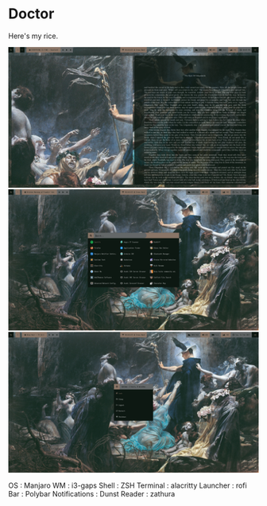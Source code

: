 # Doctor 

Here's my rice. 

![alt text](https://github.com/PrinceofCrowsXII/dotfiles/blob/main/Sreenshots/2021-02-15_22-08.png)
![alt text](https://github.com/PrinceofCrowsXII/dotfiles/blob/main/Sreenshots/launcher.png)
![alt text](https://github.com/PrinceofCrowsXII/dotfiles/blob/main/Sreenshots/sysmenu.png)


OS : Manjaro
WM : i3-gaps
Shell : ZSH
Terminal : alacritty
Launcher : rofi
Bar : Polybar
Notifications : Dunst
Reader : zathura

